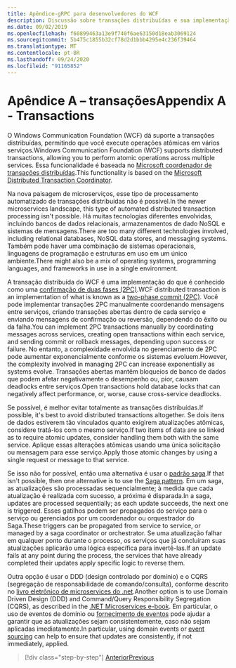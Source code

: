 ```yaml
---
title: Apêndice-gRPC para desenvolvedores do WCF
description: Discussão sobre transações distribuídas e sua implementação em arquiteturas de microserviços modernas.
ms.date: 09/02/2019
ms.openlocfilehash: f60899463a13e9f740f6ae63150d18eab3069124
ms.sourcegitcommit: 5b475c1855b32cf78d2d1bbb4295e4c236f39464
ms.translationtype: MT
ms.contentlocale: pt-BR
ms.lasthandoff: 09/24/2020
ms.locfileid: "91165852"
---
```

# <a name="appendix-a---transactions"></a><span data-ttu-id="4b739-103">Apêndice A – transações</span><span class="sxs-lookup"><span data-stu-id="4b739-103">Appendix A - Transactions</span></span>

<span data-ttu-id="4b739-104">O Windows Communication Foundation (WCF) dá suporte a transações distribuídas, permitindo que você execute operações atômicas em vários serviços.</span><span class="sxs-lookup"><span data-stu-id="4b739-104">Windows Communication Foundation (WCF) supports distributed transactions, allowing you to perform atomic operations across multiple services.</span></span> <span data-ttu-id="4b739-105">Essa funcionalidade é baseada no [Microsoft coordenador de transações distribuídas](/previous-versions/windows/desktop/ms684146(v=vs.85)).</span><span class="sxs-lookup"><span data-stu-id="4b739-105">This functionality is based on the [Microsoft Distributed Transaction Coordinator](/previous-versions/windows/desktop/ms684146(v=vs.85)).</span></span>

<span data-ttu-id="4b739-106">Na nova paisagem de microserviços, esse tipo de processamento automatizado de transações distribuídas não é possível.</span><span class="sxs-lookup"><span data-stu-id="4b739-106">In the newer microservices landscape, this type of automated distributed transaction processing isn't possible.</span></span> <span data-ttu-id="4b739-107">Há muitas tecnologias diferentes envolvidas, incluindo bancos de dados relacionais, armazenamentos de dado NoSQL e sistemas de mensagens.</span><span class="sxs-lookup"><span data-stu-id="4b739-107">There are too many different technologies involved, including relational databases, NoSQL data stores, and messaging systems.</span></span> <span data-ttu-id="4b739-108">Também pode haver uma combinação de sistemas operacionais, linguagens de programação e estruturas em uso em um único ambiente.</span><span class="sxs-lookup"><span data-stu-id="4b739-108">There might also be a mix of operating systems, programming languages, and frameworks in use in a single environment.</span></span>

<span data-ttu-id="4b739-109">A transação distribuída do WCF é uma implementação do que é conhecido como uma [confirmação de duas fases (2PC)](https://en.wikipedia.org/wiki/Two-phase_commit_protocol).</span><span class="sxs-lookup"><span data-stu-id="4b739-109">WCF distributed transaction is an implementation of what is known as a [two-phase commit (2PC)](https://en.wikipedia.org/wiki/Two-phase_commit_protocol).</span></span> <span data-ttu-id="4b739-110">Você pode implementar transações 2PC manualmente coordenando mensagens entre serviços, criando transações abertas dentro de cada serviço e enviando mensagens de confirmação ou reversão, dependendo do êxito ou da falha.</span><span class="sxs-lookup"><span data-stu-id="4b739-110">You can implement 2PC transactions manually by coordinating messages across services, creating open transactions within each service, and sending commit or rollback messages, depending upon success or failure.</span></span> <span data-ttu-id="4b739-111">No entanto, a complexidade envolvida no gerenciamento de 2PC pode aumentar exponencialmente conforme os sistemas evoluem.</span><span class="sxs-lookup"><span data-stu-id="4b739-111">However, the complexity involved in managing 2PC can increase exponentially as systems evolve.</span></span> <span data-ttu-id="4b739-112">Transações abertas mantêm bloqueios de banco de dados que podem afetar negativamente o desempenho ou, pior, causam deadlocks entre serviços.</span><span class="sxs-lookup"><span data-stu-id="4b739-112">Open transactions hold database locks that can negatively affect performance, or, worse, cause cross-service deadlocks.</span></span>

<span data-ttu-id="4b739-113">Se possível, é melhor evitar totalmente as transações distribuídas.</span><span class="sxs-lookup"><span data-stu-id="4b739-113">If possible, it's best to avoid distributed transactions altogether.</span></span> <span data-ttu-id="4b739-114">Se dois itens de dados estiverem tão vinculados quanto exigirem atualizações atômicas, considere tratá-los com o mesmo serviço.</span><span class="sxs-lookup"><span data-stu-id="4b739-114">If two items of data are so linked as to require atomic updates, consider handling them both with the same service.</span></span> <span data-ttu-id="4b739-115">Aplique essas alterações atômicas usando uma única solicitação ou mensagem para esse serviço.</span><span class="sxs-lookup"><span data-stu-id="4b739-115">Apply those atomic changes by using a single request or message to that service.</span></span>

<span data-ttu-id="4b739-116">Se isso não for possível, então uma alternativa é usar o [padrão saga](https://microservices.io/patterns/data/saga.html).</span><span class="sxs-lookup"><span data-stu-id="4b739-116">If that isn't possible, then one alternative is to use the [Saga pattern](https://microservices.io/patterns/data/saga.html).</span></span> <span data-ttu-id="4b739-117">Em um saga, as atualizações são processadas sequencialmente; à medida que cada atualização é realizada com sucesso, a próxima é disparada.</span><span class="sxs-lookup"><span data-stu-id="4b739-117">In a saga, updates are processed sequentially; as each update succeeds, the next one is triggered.</span></span> <span data-ttu-id="4b739-118">Esses gatilhos podem ser propagados do serviço para o serviço ou gerenciados por um coordenador ou orquestrador do Saga.</span><span class="sxs-lookup"><span data-stu-id="4b739-118">These triggers can be propagated from service to service, or managed by a saga coordinator or orchestrator.</span></span> <span data-ttu-id="4b739-119">Se uma atualização falhar em qualquer ponto durante o processo, os serviços que já concluíram suas atualizações aplicarão uma lógica específica para invertê-las.</span><span class="sxs-lookup"><span data-stu-id="4b739-119">If an update fails at any point during the process, the services that have already completed their updates apply specific logic to reverse them.</span></span>

<span data-ttu-id="4b739-120">Outra opção é usar o DDD (design controlado por domínio) e o CQRS (segregação de responsabilidade de comando/consulta), conforme descrito no [livro eletrônico de microservices do .net](../microservices/microservice-ddd-cqrs-patterns/index.md).</span><span class="sxs-lookup"><span data-stu-id="4b739-120">Another option is to use Domain Driven Design (DDD) and Command/Query Responsibility Segregation (CQRS), as described in the [.NET Microservices e-book](../microservices/microservice-ddd-cqrs-patterns/index.md).</span></span> <span data-ttu-id="4b739-121">Em particular, o uso de eventos de domínio ou [fornecimento de eventos](https://martinfowler.com/eaaDev/EventSourcing.html) pode ajudar a garantir que as atualizações sejam consistentemente, caso não sejam aplicadas imediatamente.</span><span class="sxs-lookup"><span data-stu-id="4b739-121">In particular, using domain events or [event sourcing](https://martinfowler.com/eaaDev/EventSourcing.html) can help to ensure that updates are consistently, if not immediately, applied.</span></span>

>[!div class="step-by-step"]
>[<span data-ttu-id="4b739-122">Anterior</span><span class="sxs-lookup"><span data-stu-id="4b739-122">Previous</span></span>](application-performance-management.md)
